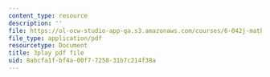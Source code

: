```yaml
---
content_type: resource
description: ''
file: https://ol-ocw-studio-app-qa.s3.amazonaws.com/courses/6-042j-mathematics-for-computer-science-spring-2015/8abcfa1fbf4a00f7725831b7c214f38a_KFcodn4qfrQ.pdf
file_type: application/pdf
resourcetype: Document
title: 3play pdf file
uid: 8abcfa1f-bf4a-00f7-7258-31b7c214f38a
---
```

